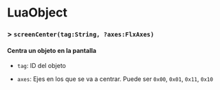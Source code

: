# LuaObject

### > `screenCenter(tag:String, ?axes:FlxAxes)`

#### Centra un objeto en la pantalla 

- `tag`: ID del objeto 

- `axes`: Ejes en los que se va a centrar. Puede ser `0x00`, `0x01`, `0x11`, `0x10` 

